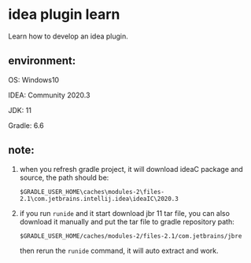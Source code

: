# idea plugin learn

Learn how to develop an idea plugin.

## environment:

OS: Windows10

IDEA: Community 2020.3

JDK: 11

Gradle: 6.6



## note: 

1. when you refresh gradle project, it will download ideaC package and source, the path should be:

   ```
   $GRADLE_USER_HOME\caches\modules-2\files-2.1\com.jetbrains.intellij.idea\ideaIC\2020.3
   ```

   

2. if you run `runide` and it start download jbr 11 tar file, you can also download it manually and put the tar file to gradle repository path:

   ```
   $GRADLE_USER_HOME/caches/modules-2/files-2.1/com.jetbrains/jbre
   ```

   then rerun the `runide` command, it will auto extract and work.



